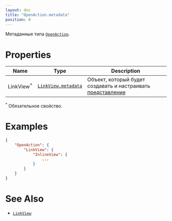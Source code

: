 ```yaml
---
layout: doc
title: "OpenAction.metadata"
position: 0
---
```


Метаданные типа [`OpenAction`](../).

# Properties

|Name|Type|Description|
|----|----|-----------|
|LinkView<sup>*</sup>|[`LinkView.metadata`](../../../Elements/View/LinkView/LinkView.metadata/)|Объект, который будет создавать и настраивать [представление](../../../Elements/View/)|

<sup>*</sup> Обязательное свойство.

# Examples

```json
{
	"OpenAction": {
		"LinkView": {
			"InlineView": {
				...
			}
		}
	}
}
```

# See Also

* [`LinkView`](../../../Elements/View/LinkView/)